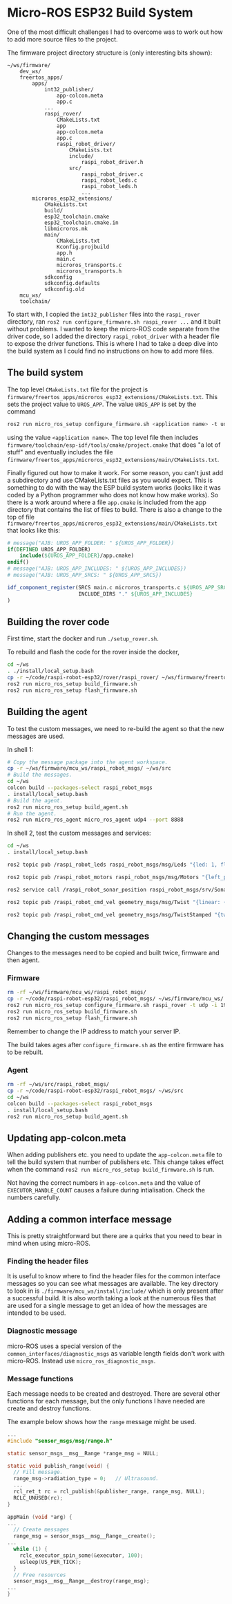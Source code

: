 # Micro-ROS ESP32 Build System

One of the most difficult challenges I had to overcome was to work out how to add more source files to the project.

The firmware project directory structure is (only interesting bits shown):

```text
~/ws/firmware/
    dev_ws/
    freertos_apps/
        apps/
            int32_publisher/
                app-colcon.meta
                app.c
            ...
            raspi_rover/
                CMakeLists.txt
                app
                app-colcon.meta
                app.c
                raspi_robot_driver/
                    CMakeLists.txt
                    include/
                        raspi_robot_driver.h
                    src/
                        raspi_robot_driver.c
                        raspi_robot_leds.c
                        raspi_robot_leds.h
                        ...
        microros_esp32_extensions/
            CMakeLists.txt
            build/
            esp32_toolchain.cmake
            esp32_toolchain.cmake.in
            libmicroros.mk
            main/
                CMakeLists.txt
                Kconfig.projbuild
                app.h
                main.c
                microros_transports.c
                microros_transports.h
            sdkconfig
            sdkconfig.defaults
            sdkconfig.old
    mcu_ws/
    toolchain/
```

To start with, I copied the `int32_publisher` files into the `raspi_rover` directory, ran `ros2 run configure_firmware.sh raspi_rover ...` and it built without problems.  I wanted to keep the micro-ROS code separate from the driver code, so I added the directory `raspi_robot_driver` with a header file to expose the driver functions.  This is where I had to take a deep dive into the build system as I could find no instructions on how to add more files.

## The build system

The top level `CMakeLists.txt` file for the project is `firmware/freertos_apps/microros_esp32_extensions/CMakeLists.txt`.  This sets the project value to `UROS_APP`.  The value `UROS_APP` is set by the command

```bash
ros2 run micro_ros_setup configure_firmware.sh <application name> -t udp -i [your local machine IP] -p 8888
```

using the value `<application name>`.  The top level file then includes `firmware/toolchain/esp-idf/tools/cmake/project.cmake` that does "a lot of stuff" and eventually includes the file `firmware/freertos_apps/microros_esp32_extensions/main/CMakeLists.txt`.

Finally figured out how to make it work.  For some reason, you can't just add a subdirectory and use CMakeLists.txt files as you would expect.  This is something to do with the way the ESP build system works (looks like it was coded by a Python programmer who does not know how make works).  So there is a work around where a file `app.cmake` is included from the app directory that contains the list of files to build.  There is also a change to the top of file `firmware/freertos_apps/microros_esp32_extensions/main/CMakeLists.txt` that looks like this:

```cmake
# message("AJB: UROS_APP_FOLDER: " ${UROS_APP_FOLDER})
if(DEFINED UROS_APP_FOLDER)
    include(${UROS_APP_FOLDER}/app.cmake)
endif()
# message("AJB: UROS_APP_INCLUDES: " ${UROS_APP_INCLUDES})
# message("AJB: UROS_APP_SRCS: " ${UROS_APP_SRCS})

idf_component_register(SRCS main.c microros_transports.c ${UROS_APP_SRCS}
                       INCLUDE_DIRS "." ${UROS_APP_INCLUDES}
)

```

## Building the rover code

First time, start the docker and run `./setup_rover.sh`.

To rebuild and flash the code for the rover inside the docker,

```bash
cd ~/ws
. ./install/local_setup.bash
cp -r ~/code/raspi-robot-esp32/rover/raspi_rover/ ~/ws/firmware/freertos_apps/apps/
ros2 run micro_ros_setup build_firmware.sh
ros2 run micro_ros_setup flash_firmware.sh
```

## Building the agent

To test the custom messages, we need to re-build the agent so that the new messages are used.

In shell 1:

```bash
# Copy the message package into the agent workspace.
cp -r ~/ws/firmware/mcu_ws/raspi_robot_msgs/ ~/ws/src
# Build the messages.
cd ~/ws
colcon build --packages-select raspi_robot_msgs
. install/local_setup.bash
# Build the agent.
ros2 run micro_ros_setup build_agent.sh
# Run the agent.
ros2 run micro_ros_agent micro_ros_agent udp4 --port 8888
```

In shell 2, test the custom messages and services:

```bash
cd ~/ws
. install/local_setup.bash

ros2 topic pub /raspi_robot_leds raspi_robot_msgs/msg/Leds "{led: 1, flash_rate: 4}"

ros2 topic pub /raspi_robot_motors raspi_robot_msgs/msg/Motors "{left_percent: 30, right_percent: 30, duration_ms: 1000}"

ros2 service call /raspi_robot_sonar_position raspi_robot_msgs/srv/SonarPosition "{x: 10, y: 20}"

ros2 topic pub /raspi_robot_cmd_vel geometry_msgs/msg/Twist "{linear: {x: 1.0}, angular: {z: -1.0}}"

ros2 topic pub /raspi_robot_cmd_vel geometry_msgs/msg/TwistStamped "{twist: {linear: {x: 1.0}, angular: {z: -1.0}}}"
```

## Changing the custom messages

Changes to the messages need to be copied and built twice, firmware and then agent.

### Firmware

```bash
rm -rf ~/ws/firmware/mcu_ws/raspi_robot_msgs/
cp -r ~/code/raspi-robot-esp32/raspi_robot_msgs/ ~/ws/firmware/mcu_ws/
ros2 run micro_ros_setup configure_firmware.sh raspi_rover -t udp -i 192.168.1.1 -p 8888
ros2 run micro_ros_setup build_firmware.sh
ros2 run micro_ros_setup flash_firmware.sh
```

Remember to change the IP address to match your server IP.

The build takes ages after `configure_firmware.sh` as the entire firmware has to be rebuilt.

### Agent

```bash
rm -rf ~/ws/src/raspi_robot_msgs/
cp -r ~/code/raspi-robot-esp32/raspi_robot_msgs/ ~/ws/src
cd ~/ws
colcon build --packages-select raspi_robot_msgs
. install/local_setup.bash
ros2 run micro_ros_setup build_agent.sh
```

## Updating app-colcon.meta

When adding publishers etc. you need to update the `app-colcon.meta` file to tell the build system that number of publishers etc.  This change takes effect when the command `ros2 run micro_ros_setup build_firmware.sh` is run.

Not having the correct numbers in `app-colcon.meta` and the value of `EXECUTOR_HANDLE_COUNT` causes a failure during intialisation.  Check the numbers carefully.

## Adding a common interface message

This is pretty straightforward but there are a quirks that you need to bear in mind when using micro-ROS.

### Finding the header files

It is useful to know where to find the header files for the common interface messages so you can see what messages are available.  The key directory to look in is `./firmware/mcu_ws/install/include/` which is only present after a successful build.  It is also worth taking a look at the numerous files that are used for a single message to get an idea of how the messages are intended to be used.

### Diagnostic message

micro-ROS uses a special version of the `common_interfaces/diagnostic_msgs` as variable length fields don't work with micro-ROS.  Instead use `micro_ros_diagnostic_msgs`.

### Message functions

Each message needs to be created and destroyed.  There are several other functions for each message, but the only functions I have needed are create and destroy functions.

The example below shows how the `range` message might be used.

```c
...
#include "sensor_msgs/msg/range.h"

static sensor_msgs__msg__Range *range_msg = NULL;

static void publish_range(void) {
  // Fill message.
  range_msg->radiation_type = 0;   // Ultrasound.
  ...
  rcl_ret_t rc = rcl_publish(&publisher_range, range_msg, NULL);
  RCLC_UNUSED(rc);
}

appMain (void *arg) {
...
  // Create messages
  range_msg = sensor_msgs__msg__Range__create();
...
  while (1) {
    rclc_executor_spin_some(&executor, 100);
    usleep(US_PER_TICK);
  }
  // Free resources
  sensor_msgs__msg__Range__destroy(range_msg);
...
}


```